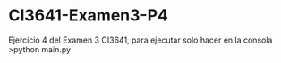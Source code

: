 # CI3641-Examen3-P4
Ejercicio 4 del Examen 3 CI3641, para ejecutar solo hacer en la consola >python main.py
